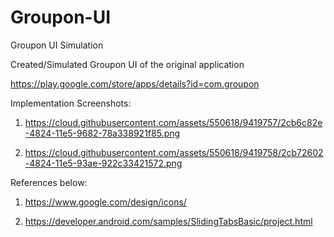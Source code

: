 # Groupon-UI
Groupon UI Simulation

Created/Simulated Groupon UI of the original application 

https://play.google.com/store/apps/details?id=com.groupon

Implementation Screenshots:

1) https://cloud.githubusercontent.com/assets/550618/9419757/2cb6c82e-4824-11e5-9682-78a338921f85.png

2) https://cloud.githubusercontent.com/assets/550618/9419758/2cb72602-4824-11e5-93ae-922c33421572.png

References below:

1) https://www.google.com/design/icons/

2) https://developer.android.com/samples/SlidingTabsBasic/project.html
